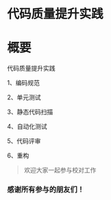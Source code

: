 # 代码质量提升实践

# 概要

代码质量提升实践

1、编码规范

2、单元测试

3、静态代码扫描

4、自动化测试

5、代码评审

6、重构

> 欢迎大家一起参与校对工作

### 感谢所有参与的朋友们！
